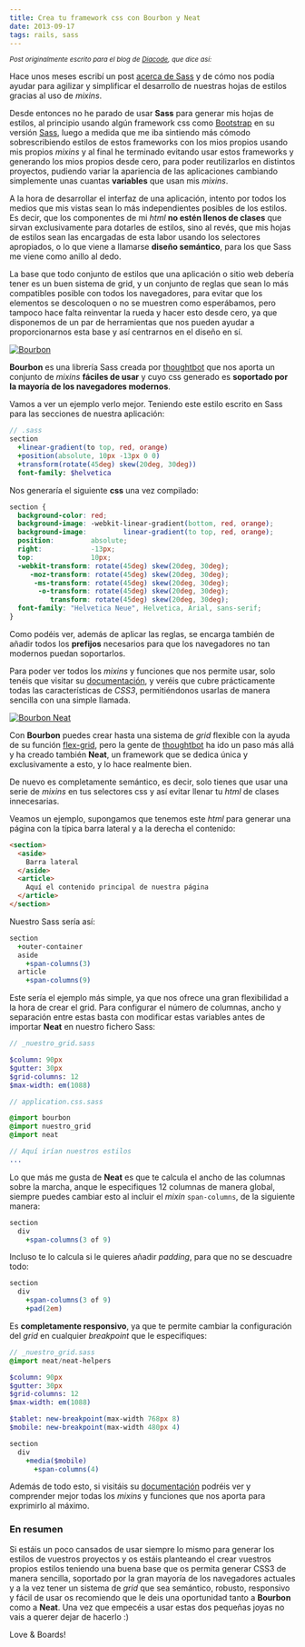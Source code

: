```yaml
---
title: Crea tu framework css con Bourbon y Neat
date: 2013-09-17
tags: rails, sass
---
```

<small style="font-style: italic;">Post originalmente escrito para el blog de <a href=" http://blog.diacode.com/crea-tu-framework-css-con-bourbon-y-neat" target="_blank">Diacode</a>, que dice así:</small>

Hace unos meses escribí un post [acerca de Sass](/blog/2013-01-19-mejores-hojas-de-estilo-con-sass.markdown) y de cómo nos podía ayudar para agilizar y simplificar el desarrollo de nuestras hojas de estilos gracias al uso de *mixins*.

Desde entonces no he parado de usar **Sass** para generar mis hojas de estilos, al principio usando algún framework css como <a href="http://getbootstrap.com/" target="_blank" title="Bootstrap">Bootstrap</a> en su versión <a href="https://github.com/thomas-mcdonald/bootstrap-sass">Sass</a>, luego a medida que me iba sintiendo más cómodo sobrescribiendo estilos de estos frameworks con los mios propios usando mis propios *mixins* y al final he terminado evitando usar estos frameworks y generando los mios propios desde cero, para poder reutilizarlos en distintos proyectos, pudiendo variar la apariencia de las aplicaciones cambiando simplemente unas cuantas **variables** que usan mis *mixins*.

A la hora de desarrollar el interfaz de una aplicación, intento por todos los medios que mis vistas sean lo más independientes posibles de los estilos. Es decir, que los componentes de mi *html* **no estén llenos de clases** que sirvan exclusivamente para dotarles de estilos, sino al revés, que mis hojas de estilos sean las encargadas de esta labor usando los selectores apropiados, o lo que viene a llamarse **diseño semántico**, para los que Sass me viene como anillo al dedo.

La base que todo conjunto de estilos que una aplicación o sitio web debería tener es un buen sistema de grid, y un conjunto de reglas que sean lo más compatibles posible con todos los navegadores, para evitar que los elementos se descoloquen o no se muestren como esperábamos, pero tampoco hace falta reinventar la rueda y hacer esto desde cero, ya que disponemos de un par de herramientas que nos pueden ayudar a proporcionarnos esta base y así centrarnos en el diseño en sí.

<!-- more -->

<a href="http://bourbon.io/" title="Bourbon - A Sass Mixin Library" target="_blank"><img src="https://github-camo.global.ssl.fastly.net/69ff6aca7073ff74a052d728e1b431c58bb9aa3f/687474703a2f2f626f7572626f6e2e696f2f696d616765732f7368617265642f626f7572626f6e2d6c6f676f2e706e67" style="background: #fff;" alt="Bourbon"/></a>

**Bourbon** es una librería Sass creada por <a href="http://www.thoughtbot.com/">thoughtbot</a> que nos aporta un conjunto de *mixins* **fáciles de usar** y cuyo css generado es **soportado por la mayoría de los navegadores modernos**.

Vamos a ver un ejemplo verlo mejor. Teniendo este estilo escrito en Sass para las secciones de nuestra aplicación:

``` sass
// .sass
section
  +linear-gradient(to top, red, orange)
  +position(absolute, 10px -13px 0 0)
  +transform(rotate(45deg) skew(20deg, 30deg))
  font-family: $helvetica

```

Nos generaría el siguiente **css** una vez compilado:

``` css
section {
  background-color: red;
  background-image: -webkit-linear-gradient(bottom, red, orange);
  background-image:         linear-gradient(to top, red, orange);
  position:         absolute;
  right:            -13px;
  top:              10px;
  -webkit-transform: rotate(45deg) skew(20deg, 30deg);
     -moz-transform: rotate(45deg) skew(20deg, 30deg);
      -ms-transform: rotate(45deg) skew(20deg, 30deg);
       -o-transform: rotate(45deg) skew(20deg, 30deg);
          transform: rotate(45deg) skew(20deg, 30deg);
  font-family: "Helvetica Neue", Helvetica, Arial, sans-serif;
}
```

Como podéis ver, además de aplicar las reglas, se encarga también de añadir todos los **prefijos** necesarios para que los navegadores no tan modernos puedan soportarlos.

Para poder ver todos los *mixins* y funciones que nos permite usar, solo tenéis que visitar su  <a href="">documentación</a>, y veréis que cubre prácticamente todas las características de *CSS3*, permitiéndonos usarlas de manera sencilla con una simple llamada.

<a href="http://neat.bourbon.io/" title="Bourbon - A lightweight semantic grid framework for Sass and Bourbon" target="_blank"><img src="https://github-camo.global.ssl.fastly.net/b3d350ec1680fb4d2ddc197812a2a5f0dc7005c3/687474703a2f2f6e6561742e626f7572626f6e2e696f2f696d616765732f6c6f676f747970652e737667" style="background: #fff;" alt="Bourbon Neat"/></a>

Con **Bourbon** puedes crear hasta una sistema de *grid* flexible con la ayuda de su función <a href="http://bourbon.io/docs/#flex-grid" target="_blank">flex-grid</a>,  pero la gente de <a href="http://www.thoughtbot.com/">thoughtbot</a> ha ido un paso más allá y ha creado también **Neat**, un framework que se dedica única y exclusivamente a esto, y lo hace realmente bien.

De nuevo es completamente semántico, es decir, solo tienes que usar una serie de *mixins* en tus selectores css y así evitar llenar tu *html* de clases innecesarias.

Veamos un ejemplo, supongamos que tenemos este *html* para generar una página con la típica barra lateral y a la derecha el contenido:

``` html
<section>
  <aside>
    Barra lateral
  </aside>
  <article>
    Aquí el contenido principal de nuestra página
  </article>
</section>
```

Nuestro Sass sería así:

``` sass
section
  +outer-container
  aside
    +span-columns(3)
  article
    +span-columns(9)
```

Este sería el ejemplo más simple, ya que nos ofrece una gran flexibilidad a la hora de crear el grid. Para configurar el número de columnas, ancho y separación entre estas basta con modificar estas variables antes de importar **Neat** en nuestro fichero Sass:

``` sass
// _nuestro_grid.sass

$column: 90px
$gutter: 30px
$grid-columns: 12
$max-width: em(1088)
```

``` sass
// application.css.sass

@import bourbon
@import nuestro_grid
@import neat

// Aquí irían nuestros estilos
...
```

Lo que más me gusta de **Neat** es que te calcula el ancho de las columnas sobre la marcha, anque le especifiques 12 columnas de manera global, siempre puedes cambiar esto al incluir el *mixin* <code>span-columns</code>, de la siguiente manera:

``` sass
section
  div
    +span-columns(3 of 9)
```

Incluso te lo calcula si le quieres añadir *padding*, para que no se descuadre todo:
``` sass
section
  div
    +span-columns(3 of 9)
    +pad(2em)
```

Es **completamente responsivo**, ya que te permite cambiar la configuración del *grid* en cualquier *breakpoint* que le especifiques:

``` sass
// _nuestro_grid.sass
@import neat/neat-helpers

$column: 90px
$gutter: 30px
$grid-columns: 12
$max-width: em(1088)

$tablet: new-breakpoint(max-width 768px 8)
$mobile: new-breakpoint(max-width 480px 4)
```

``` sass
section
  div
    +media($mobile)
      +span-columns(4)
```

Además de todo esto, si visitáis su <a href="http://neat.bourbon.io/docs/" target="_blank" title="Neat docs">documentación</a> podréis ver y comprender mejor todas los *mixins* y funciones que nos aporta para exprimirlo al máximo.

### En resumen

Si estáis un poco cansados de usar siempre lo mismo para generar los estilos de vuestros proyectos y os estáis planteando el crear vuestros propios estilos teniendo una buena base que os permita generar CSS3 de manera sencilla, soportado por la gran mayoría de los navegadores actuales y a la vez tener un sistema de *grid* que sea semántico, robusto, responsivo y fácil de usar os recomiendo que le deis una oportunidad tanto a **Bourbon** como a **Neat**. Una vez que empecéis a usar estas dos pequeñas joyas no vais a querer dejar de hacerlo :)

Love & Boards!







